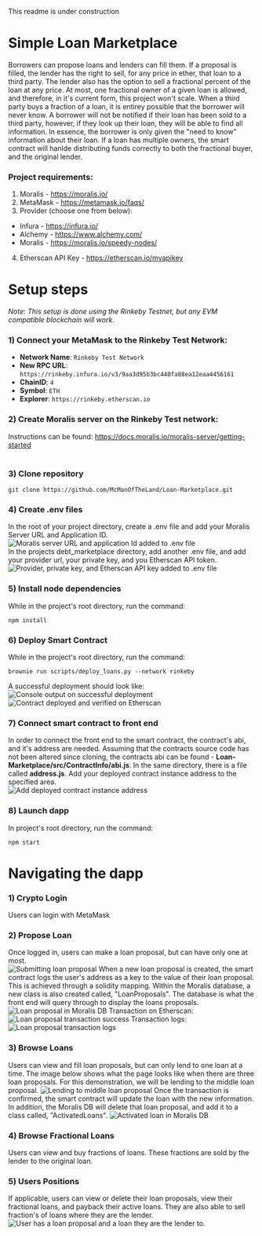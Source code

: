 This readme is under construction
# Simple Loan Marketplace <br>

Borrowers can propose loans and lenders can fill them. If a proposal is filled, the lender has the right to sell, for any price in ether, that loan to a third party. The lender also has the option to sell a fractional percent of the loan at any price. At most, one fractional owner of a given loan is allowed, and therefore, in it's current form, this project won't scale. When a third party buys a fraction of a loan, it is entirey possible that the borrower will never know. A borrower will not be notified if their loan has been sold to a third party, however, if they look up their loan, they will be able to find all information. In essence, the borrower is only given the "need to know" information about their loan. If a loan has multiple owners, the smart contract will hanlde distributing funds correctly to both the fractional buyer, and the original lender.

### Project requirements: <br>
1) Moralis - https://moralis.io/ <br>
2) MetaMask -  https://metamask.io/faqs/ <br>
3) Provider (choose one from below): 
- Infura - https://infura.io/ <br>
- Alchemy - https://www.alchemy.com/ <br>
- Moralis - https://moralis.io/speedy-nodes/ <br>
4) Etherscan API Key - https://etherscan.io/myapikey

# Setup steps <br>

*Note: 
This setup is done using the Rinkeby Testnet, but any EVM compatible blockchain will work.* <br>

### 1) Connect your MetaMask to the Rinkeby Test Network: <br>
-   **Network Name**: `Rinkeby Test Network` <br>
-   **New RPC URL**: `https://rinkeby.infura.io/v3/9aa3d95b3bc440fa88ea12eaa4456161` <br>
-   **ChainID**: `4` <br>
-   **Symbol**: `ETH` <br>
-   **Explorer**: `https://rinkeby.etherscan.io` <br>

### 2) Create Moralis server on the Rinkeby Test network:  <br>
Instructions can be found: https://docs.moralis.io/moralis-server/getting-started <br>
<br>
### 3) Clone repository <br>
```
git clone https://github.com/McManOfTheLand/Loan-Marketplace.git
```
### 4) Create .env files <br>
In the root of your project directory, create a .env file and add your Moralis Server URL and Application ID. 
![](readmePhotos/moralis_env_info.PNG "Moralis server URL and application Id added to .env file")
<br>
In the projects debt_marketplace directory, add another .env file, and add your provider url, your private key, and you Etherscan API token.
![](readmePhotos/debt_marketplace_env_info.PNG "Provider, private key, and Etherscan API key added to .env file")
<br>
### 5) Install node dependencies <br>
While in the project's root directory, run the command:
```
npm install
```
 ### 6)  Deploy Smart Contract <br>
 While in the project's root directory, run the command:
```
brownie run scripts/deploy_loans.py --network rinkeby
```
A successful deployment should look like: <br>
![](readmePhotos/deployment_success.PNG "Console output on successful deployment") <br>
![](readmePhotos/deployment_success_etherscan.PNG "Contract deployed and verified on Etherscan") <br>
 ### 7)  Connect smart contract to front end <br>
 In order to connect the front end to the smart contract, the contract's abi, and it's address are needed. Assuming that the contracts source code has not been altered since cloning, the contracts abi can be found - **Loan-Marketplace/src/ContractInfo/abi.js**. In the same directory, there is a file called **address.js**. Add your deployed contract instance address to the specified area. <br>
 ![](readmePhotos/add_address.PNG "Add deployed contract instance address") <br>
### 8) Launch dapp <br>
In project's root directory, run the command:<br>
```
npm start
```
# Navigating the dapp <br>
 ### 1) Crypto Login <br>
 Users can login with MetaMask
 ### 2) Propose Loan <br>
 Once logged in, users can make a loan proposal, but can have only one at most. <br>
 ![](readmePhotos/submit_loan_proposal.PNG "Submitting loan proposal") 
 When a new loan proposal is created, the smart contract logs the user's address as a key to the value of their loan proposal. This is achieved through a solidity mapping. Within the Moralis database, a new class is also created called, "LoanProposals". The database is what the front end will query through to display the loans proposals. <br>
 ![](readmePhotos/loan_proposal_moralis.PNG "Loan proposal in Moralis DB")
Transaction on Etherscan: <br>
 ![](readmePhotos/loan_proposal_tx.PNG "Loan proposal transaction success")
 Transaction logs: <br>
 ![](readmePhotos/loan_proposal_tx_logs.PNG "Loan proposal transaction logs")
 ### 3) Browse Loans <br>  
 Users can view and fill loan proposals, but can only lend to one loan at a time. The image below shows what the page looks like when there are three loan proposals. For this demonstration, we will be lending to the middle loan proposal.
 ![](readmePhotos/browse_and_lend.PNG "Lending to middle loan proposal")
 Once the transaction is confirmed, the smart contract will update the loan with the new information. In addition, the Moralis DB will delete that loan proposal, and add it to a class called, "ActivatedLoans".
  ![](readmePhotos/active_loan.PNG "Activated loan in Moralis DB")
 ### 4) Browse Fractional Loans <br> 
 Users can view and buy fractions of loans. These fractions are sold by the lender to the original loan. 
 ### 5) Users Positions 
 If applicable, users can view or delete their loan proposals, view their fractional loans, and payback their active loans. They are also able to sell fraction's of loans where they are the lender.
 ![](readmePhotos/user_positions.PNG "User has a loan proposal and a loan they are the lender to.")
 

